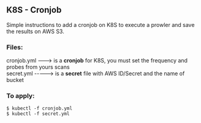 ## K8S - Cronjob
Simple instructions to add a cronjob on K8S to execute a prowler and save the results on AWS S3.

### Files:
cronjob.yml ---> is a **cronjob** for K8S, you must set the frequency and probes from yours scans \
secret.yml -----> is a **secret** file with AWS ID/Secret and the name of bucket

### To apply:

`$ kubectl -f cronjob.yml` \
`$ kubectl -f secret.yml`
